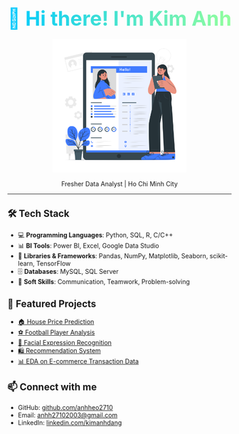 <h1 align="center">
  <span style="font-size:45px; font-weight:bold; background: linear-gradient(to right, #00C9FF, #92FE9D); -webkit-background-clip: text; color: transparent;">
    👋 Hi there! I'm Kim Anh
  </span>
</h1>
<p align="center">
  <img src="images/Online resume-cuate.png" width="300" alt="Football Dashboard Preview"/>
</p>
<p align="center">
Fresher Data Analyst | Ho Chi Minh City 
</p>

---
## 🛠️ Tech Stack

- 💻 **Programming Languages**: Python, SQL, R, C/C++
- 📊 **BI Tools**: Power BI, Excel, Google Data Studio
- 🧰 **Libraries & Frameworks**: Pandas, NumPy, Matplotlib, Seaborn, scikit-learn, TensorFlow
- 🗄️ **Databases**: MySQL, SQL Server
- 🧠 **Soft Skills**: Communication, Teamwork, Problem-solving

## 🚀 Featured Projects

- [🏠 House Price Prediction](https://github.com/anhheo2710/House-Price-Prediction)
- [⚽ Football Player Analysis](https://github.com/anhheo2710/portfolio/tree/main/FootballPlayer-Analysis)
- [🤖 Facial Expression Recognition](https://github.com/anhheo2710/portfolio/tree/main/Facial-Expression-Recognition)
- [🛍️ Recommendation System](https://github.com/anhheo2710/Recommendation-System-for-E-commerce)
- [📊 EDA on E-commerce Transaction Data](https://github.com/anhheo2710/EDA-E-commerce-data)
## 📫 Connect with me
- GitHub: [github.com/anhheo2710](https://github.com/anhheo2710)
- Email: anhh27102003@gmail.com
- LinkedIn: [linkedin.com/kimanhdang](https://www.linkedin.com/in/kimanhdang2003/)
<!--
**anhheo2710/anhheo2710** is a ✨ _special_ ✨ repository because its `README.md` (this file) appears on your GitHub profile.

Here are some ideas to get you started:

- 🔭 I’m currently working on ...
- 🌱 I’m currently learning ...
- 👯 I’m looking to collaborate on ...
- 🤔 I’m looking for help with ...
- 💬 Ask me about ...
- 📫 How to reach me: ...
- 😄 Pronouns: ...
- ⚡ Fun fact: ...
-->
